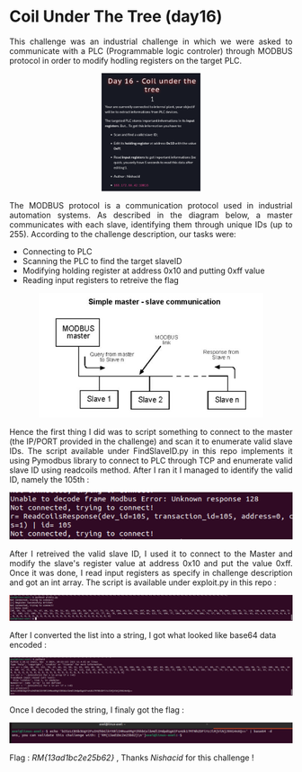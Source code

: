 # Coil Under The Tree (day16)

<p align="justify">This challenge was an industrial challenge in which we were asked to communicate with a PLC (Programmable logic controler) through MODBUS protocol in order to modify hodling registers on the target PLC. </p>

<p align="center"><img src="Screenshots/S1.png" alt="Desc" style="width:35%"></p>

<p align="justify">The MODBUS protocol is a communication protocol used in industrial automation systems. As described in the diagram below, a master communicates with each slave, identifying them through unique IDs (up to 255). According to the challenge description, our tasks were:</p>

- Connecting to PLC
- Scanning the PLC to find the target slaveID
- Modifying holding register at address 0x10 and putting 0xff value
- Reading input registers to retreive the flag

<p align="center"><img src="Screenshots/S2.png" alt="Desc"></p>

<p align="justify">Hence the first thing I did was to script something to connect to the master (the IP/PORT provided in the challenge) and scan it to enumerate valid slave IDs. The script available under FindSlaveID.py in this repo implements it using Pymodbus library to connect to PLC through TCP and enumerate valid slave ID using readcoils method. After I ran it I managed to identify the valid ID, namely the 105th :</p>

<p align="center"><img src="Screenshots/S3.png" alt="Desc"></p>

<p align="justify"> After I retreived the valid slave ID, I used it to connect to the Master and modify the slave's register value at address 0x10 and put the value 0xff. Once it was done, I read input registers as specify in challenge description and got an int array. The script is available under exploit.py in this repo : </p>

<p align="center"><img src="Screenshots/S4.png" alt="Desc"></p>

After I converted the list into a string, I got what looked like base64 data encoded : 

<p align="center"><img src="Screenshots/S5.png" alt="Desc"></p>

Once I decoded the string, I finaly got the flag : 

<p align="center"><img src="Screenshots/S6.png" alt="Desc"></p>

Flag : _RM{13ad1bc2e25b62}_ , Thanks _Nishacid_ for this challenge ! 
